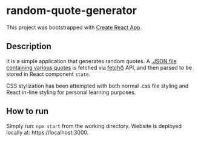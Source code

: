 # random-quote-generator

This project was bootstrapped with [Create React App](https://github.com/facebook/create-react-app).



## Description

It is a simple application that generates random quotes. A [.JSON file containing various quotes](https://gist.githubusercontent.com/nasrulhazim/54b659e43b1035215cd0ba1d4577ee80/raw/e3c6895ce42069f0ee7e991229064f167fe8ccdc/quotes.json") is fetched via [fetch()](https://developer.mozilla.org/en-US/docs/Web/API/Fetch_API/Using_Fetch) API, and then parsed to be stored in React component `state`. 

CSS stylization has been attempted with both normal .css file styling and React in-line styling for personal learning purposes.



## How to run

Simply run: `npm start` from the working directory. Website is deployed locally at: https://localhost:3000.
